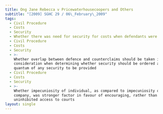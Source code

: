 ```yaml
---
title: Ong Jane Rebecca v Pricewaterhousecoopers and Others
subtitle: "[2009] SGHC 29 / 06\_February\_2009"
tags:
  - Civil Procedure
  - Costs
  - Security
  - Whether there was need for security for costs when defendants were insured
  - Civil Procedure
  - Costs
  - Security
  - >-
    Whether overlap between defence and counterclaims should be taken into
    consideration when determining whether security should be ordered and
    quantum of any security to be provided
  - Civil Procedure
  - Costs
  - Security
  - >-
    Whether impecuniosity of individual, as compared to impecuniosity of
    company, was stronger factor in favour of encouraging, rather than limiting,
    uninhibited access to courts
layout: single
---
```



